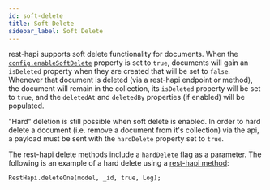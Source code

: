 ```yaml
---
id: soft-delete
title: Soft Delete
sidebar_label: Soft Delete
---
```


rest-hapi supports soft delete functionality for documents.  When the [`config.enableSoftDelete`](configuration.md#enablesoftdelete) property is set to ``true``, documents will gain an ``isDeleted`` property when they are created that will be set to ``false``.  Whenever that document is deleted (via a rest-hapi endpoint or method), the document will remain in the collection, its ``isDeleted`` property will be set to ``true``, and the ``deletedAt`` and ``deletedBy`` properties (if enabled) will be populated.  

"Hard" deletion is still possible when soft delete is enabled. In order to hard delete a document (i.e. remove a document from it's collection) via the api, a payload must be sent with the ``hardDelete`` property set to ``true``. 

The rest-hapi delete methods include a ``hardDelete`` flag as a parameter. The following is an example of a hard delete using a [rest-hapi method](mongoose-wrapper-methods.md): 

``RestHapi.deleteOne(model, _id, true, Log);``